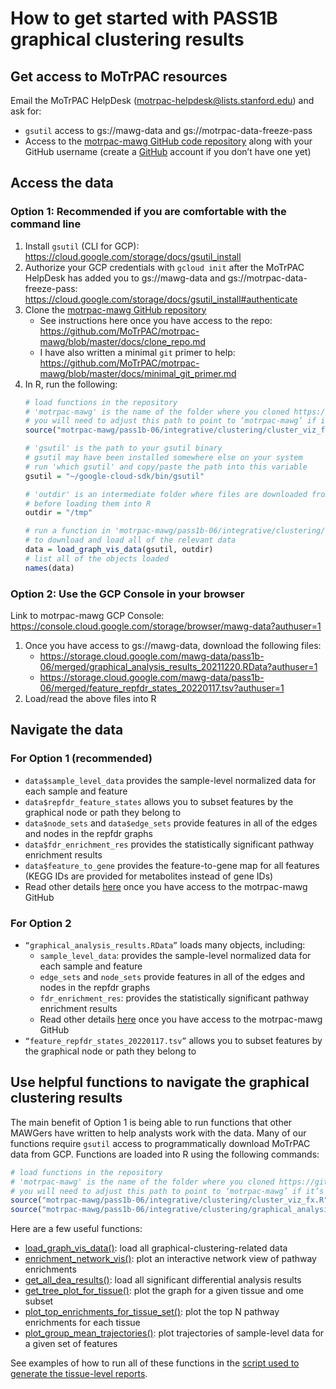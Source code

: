 # How to get started with PASS1B graphical clustering results  

## Get access to MoTrPAC resources

Email the MoTrPAC HelpDesk (motrpac-helpdesk@lists.stanford.edu) and ask for:  

* `gsutil` access to gs://mawg-data and gs://motrpac-data-freeze-pass
* Access to the [motrpac-mawg GitHub code repository](https://github.com/MoTrPAC/motrpac-mawg) along with your GitHub username (create a [GitHub](https://github.com/) account if you don’t have one yet)

## Access the data 

### Option 1: Recommended if you are comfortable with the command line
1. Install `gsutil` (CLI for GCP): https://cloud.google.com/storage/docs/gsutil_install  
2. Authorize your GCP credentials with `gcloud init` after the MoTrPAC HelpDesk has added you to gs://mawg-data and gs://motrpac-data-freeze-pass: https://cloud.google.com/storage/docs/gsutil_install#authenticate  
3. Clone the [motrpac-mawg GitHub repository](https://github.com/MoTrPAC/motrpac-mawg)  
    * See instructions here once you have access to the repo: https://github.com/MoTrPAC/motrpac-mawg/blob/master/docs/clone_repo.md  
    * I have also written a minimal `git` primer to help: https://github.com/MoTrPAC/motrpac-mawg/blob/master/docs/minimal_git_primer.md  
3. In R, run the following:
    ```r
    # load functions in the repository
    # 'motrpac-mawg' is the name of the folder where you cloned https://github.com/MoTrPAC/motrpac-mawg
    # you will need to adjust this path to point to ‘motrpac-mawg’ if it’s not in the current working direcctory
    source("motrpac-mawg/pass1b-06/integrative/clustering/cluster_viz_fx.R")

    # 'gsutil' is the path to your gsutil binary
    # gsutil may have been installed somewhere else on your system
    # run 'which gsutil' and copy/paste the path into this variable
    gsutil = "~/google-cloud-sdk/bin/gsutil"

    # 'outdir' is an intermediate folder where files are downloaded from GCP locally
    # before loading them into R
    outdir = "/tmp"

    # run a function in 'motrpac-mawg/pass1b-06/integrative/clustering/cluster_viz_fx.R'
    # to download and load all of the relevant data
    data = load_graph_vis_data(gsutil, outdir)
    # list all of the objects loaded
    names(data)
    ```

### Option 2: Use the GCP Console in your browser

Link to motrpac-mawg GCP Console: https://console.cloud.google.com/storage/browser/mawg-data?authuser=1

1. Once you have access to gs://mawg-data, download the following files:
    * https://storage.cloud.google.com/mawg-data/pass1b-06/merged/graphical_analysis_results_20211220.RData?authuser=1  
    * https://storage.cloud.google.com/mawg-data/pass1b-06/merged/feature_repfdr_states_20220117.tsv?authuser=1  
2. Load/read the above files into R

## Navigate the data

### For Option 1 (recommended)
* `data$sample_level_data` provides the sample-level normalized data for each sample and feature  
* `data$repfdr_feature_states` allows you to subset features by the graphical node or path they belong to  
* `data$node_sets` and `data$edge_sets` provide features in all of the edges and nodes in the repfdr graphs  
* `data$fdr_enrichment_res` provides the statistically significant pathway enrichment results  
* `data$feature_to_gene` provides the feature-to-gene map for all features (KEGG IDs are provided for metabolites instead of gene IDs)  
* Read other details [here](https://github.com/MoTrPAC/motrpac-mawg/blob/master/pass1b-06/integrative/clustering/README.md) once you have access to the motrpac-mawg GitHub

### For Option 2
* `“graphical_analysis_results.RData”` loads many objects, including:  
    * `sample_level_data`: provides the sample-level normalized data for each sample and feature  
    * `edge_sets` and `node_sets` provide features in all of the edges and nodes in the repfdr graphs  
    * `fdr_enrichment_res`: provides the statistically significant pathway enrichment results  
    * Read other details [here](https://github.com/MoTrPAC/motrpac-mawg/blob/master/pass1b-06/integrative/clustering/README.md) once you have access to the motrpac-mawg GitHub  
* `“feature_repfdr_states_20220117.tsv”` allows you to subset features by the graphical node or path they belong to  

## Use helpful functions to navigate the graphical clustering results  

The main benefit of Option 1 is being able to run functions that other MAWGers have written to help analysts work with the data. Many of our functions require `gsutil` access to programmatically download MoTrPAC data from GCP. Functions are loaded into R using the following commands:

```r
# load functions in the repository
# 'motrpac-mawg' is the name of the folder where you cloned https://github.com/MoTrPAC/motrpac-mawg
# you will need to adjust this path to point to ‘motrpac-mawg’ if it’s not in the current working direcctory
source("motrpac-mawg/pass1b-06/integrative/clustering/cluster_viz_fx.R")
source("motrpac-mawg/pass1b-06/integrative/clustering/graphical_analysis_functions.R")
```

Here are a few useful functions:

* [load_graph_vis_data()](https://github.com/MoTrPAC/motrpac-mawg/blob/master/pass1b-06/integrative/clustering/cluster_viz_fx.R#L2265): load all graphical-clustering-related data
* [enrichment_network_vis()](https://github.com/MoTrPAC/motrpac-mawg/blob/master/pass1b-06/integrative/clustering/cluster_viz_fx.R#L1870): plot an interactive network view of pathway enrichments
* [get_all_dea_results()](https://github.com/MoTrPAC/motrpac-mawg/blob/master/pass1b-06/integrative/clustering/cluster_viz_fx.R#L2349): load all significant differential analysis results
* [get_tree_plot_for_tissue()](https://github.com/MoTrPAC/motrpac-mawg/blob/master/pass1b-06/integrative/clustering/graphical_analysis_functions.R#L171): plot the graph for a given tissue and ome subset
* [plot_top_enrichments_for_tissue_set()](https://github.com/MoTrPAC/motrpac-mawg/blob/master/pass1b-06/integrative/clustering/cluster_viz_fx.R#L833): plot the top N pathway enrichments for each tissue
* [plot_group_mean_trajectories()](https://github.com/MoTrPAC/motrpac-mawg/blob/master/pass1b-06/integrative/clustering/cluster_viz_fx.R#L370): plot trajectories of sample-level data for a given set of features

See examples of how to run all of these functions in the [script used to generate the tissue-level reports](https://github.com/MoTrPAC/motrpac-mawg/blob/master/pass1b-06/integrative/clustering/graphical-res-vis-reports.Rmd).
